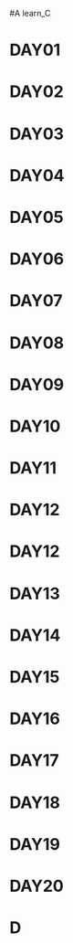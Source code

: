 #A learn_C
# DAY01
# DAY02
# DAY03
# DAY04
# DAY05
# DAY06
# DAY07
# DAY08
# DAY09
# DAY10
# DAY11
# DAY12
# DAY12
# DAY13
# DAY14
# DAY15
# DAY16
# DAY17
# DAY18
# DAY19
# DAY20
# D
